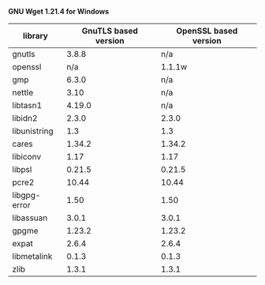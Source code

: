 **GNU Wget 1.21.4 for Windows**

| library       | GnuTLS based version | OpenSSL based version |
|---------------| ---------------------|-----------------------|
| gnutls        | 3.8.8                | n/a                   |
| openssl       | n/a                  | 1.1.1w                |
| gmp           | 6.3.0                | n/a                   |
| nettle        | 3.10                 | n/a                   |
| libtasn1      | 4.19.0               | n/a                   |
| libidn2       | 2.3.0                | 2.3.0                 |
| libunistring  | 1.3                  | 1.3                   |
| cares         | 1.34.2               | 1.34.2                |
| libiconv      | 1.17                 | 1.17                  |
| libpsl        | 0.21.5               | 0.21.5                |
| pcre2         | 10.44                | 10.44                 |
| libgpg-error  | 1.50                 | 1.50                  |
| libassuan     | 3.0.1                | 3.0.1                 |
| gpgme         | 1.23.2               | 1.23.2                |
| expat         | 2.6.4                | 2.6.4                 |
| libmetalink   | 0.1.3                | 0.1.3                 |
| zlib          | 1.3.1                | 1.3.1                 |
